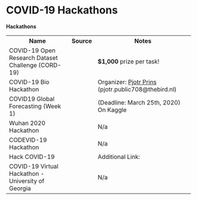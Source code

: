# COVID-19 Hackathons
**Hackathons**
<table>
	<tr>
		<th>Name</th>
		<th>Source</th>
		<th>Notes</th>
	</tr>
	<tr>
		<td>COVID-19 Open Research Dataset Challenge (CORD-19)</td>
		<td><https://www.kaggle.com/allen-institute-for-ai/CORD-19-research-challenge></td>
		<td><b>$1,000</b> prize per task!</td>
	</tr>
	<tr>
		<td>COVID-19 Bio Hackathon</td>
		<td><https://github.com/virtual-biohackathons/covid-19-bh20></td>
		<td>Organizer: <u>Pjotr Prins</u> (pjotr.public708@thebird.nl)</td>
	</tr>
	<tr>
		<td>COVID19 Global Forecasting (Week 1)</td>
		<td><https://www.kaggle.com/c/covid19-global-forecasting-week-1></td>
		<td>(Deadline: March 25th, 2020) On Kaggle</td>
	</tr>
	<tr>
		<td>Wuhan 2020 Hackathon</td>
		<td><https://community.wuhan2020.org.cn/en-us/hackathon/index.html></td>
		<td>N/a</td>
	</tr>
	<tr>
		<td>CODEVID-19 Hackathon</td>
		<td><https://codevid19.com/></td>
		<td>N/a</td>
	</tr>
	<tr>
		<td>Hack COVID-19</td>
		<td><ehttps://www.hackcovid19.com/></td>
		<td>Additional Link: <https://docs.google.com/forms/d/e/1FAIpQLScV4Hzn5ig-NAASaXFf7sKl3qPhHsgflrui4GudHUhSYgAK_A/viewform></td>
	</tr>
	<tr>
		<td>COVID-19 Virtual Hackathon - University of Georgia</td>
		<td><https://publichealth.uga.edu/event/covid-19-virtual-hackathon/></td>
		<td>N/a</td>
	</tr>
</table>
